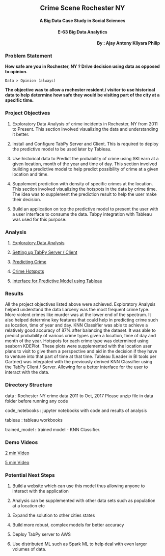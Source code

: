 <H2 align='center'>Crime Scene Rochester NY </H2>
<H4 align='center'>A Big Data Case Study in Social Sciences</H4>
<H4 align='center' >E-63 Big Data Analytics</H4>
<H4 align='right'>By : Ajay Antony Kliyara Philip</H4>

<H3>Problem Statement</H3>

<b>How safe are you in Rochester, NY ? Drive decision using data as opposed to opinion.</b>

	Data > Opinion (always)

<b> The objective was to allow a rochester resident / visitor to use historical data to help determine how safe they would be visiting part of the city at a specific time. </b>

<H3>Project Objectives</H3>

1. Exploratory Data Analysis of crime incidents in Rochester, NY from 2011 to Present. This section involved visualizing the data and understanding it better.

2. Install and Configure TabPy Server and Client. This is required to deploy the predictive model to be used later by Tableau.

3. Use historical data to Predict the probability of crime using SKLearn at a given location, month of the year and time of day. This section involved building a predictive model to help predict possibility of crime at a given location and time.

4. Supplement prediction with density of specific crimes at the location. This section involved visualizing the hotspots in the data by crime time. The idea was to supplement the prediction result to help the user make their decision.

5. Build an application on top the predictive model to present the user with a user interface to consume the data. Tabpy integration with Tableau was used for this purpose.

<H3>Analysis</H3>

1. [Exploratory Data Analysis](code_notebooks/1.Exploratory_Data_Analysis.ipynb)

2. [Setting up TabPy Server / Client](https://github.com/ajaykliyara/Crime_Scene_Rochester_NY/blob/master/code_notebooks/2.Installing%20and%20Configuring%20TabPy%20Server%20and%20Client.pdf)

3. [Predicting Crime](code_notebooks/3.Predicting_Crime.ipynb)

4. [Crime Hotspots](code_notebooks/4.Clustering_Crime.ipynb)

5. [Interface for Predictive Model using Tableau](https://github.com/ajaykliyara/Crime_Scene_Rochester_NY/blob/master/code_notebooks/5.Application%20using%20Tableau%20%26%20TabPy.pdf)


<H3>Results</H3>
All the project objectives listed above were achieved. Exploratory Analysis helped understand the data Larceny was the most frequent crime type. More violent crimes like murder was at the lower end of the spectrum. It also helped determine key features that could help in predicting crime such as location, time of year and day.
KNN Classifier was able to achieve a relatively good accuracy of 87% after balancing the dataset. It was able to predict probability of various crime types given a location, time of day and month of the year.
Hotspots for each crime type was determined using seaborn KDEPlot. These plots were supplemented with the location user plans to visit to give them a perspective and aid in the decision if they have to venture into that part of time at that time.
Tableau (Leader in BI tools per Gartner) was integrated with the previously derived KNN Classifier using the TabPy Client / Server. Allowing for a better interface for the user to interact with the data.

<H3> Directory Structure</H3>

data : Rochester NY crime data 2011 to Oct, 2017
Please unzip file in data folder before running any code

code_notebooks : jupyter notebooks with code and results of analysis

tableau : tableau workbooks

trained_model : trained model - KNN Classifier.


<H3> Demo Videos </H3>

[2 min Video](https://youtu.be/rlIfBheTfV0)

[5 min Video](https://youtu.be/iY7LF17KAMs)

<H3> Potential Next Steps </H3>

1. Build a website which can use this model thus allowing anyone to interact with the application

2. Analysis can be supplemented with other data sets such as population at a location etc

3. Expand the solution to other cities states

4. Build more robust, complex models for better accuracy

5. Deploy TabPy server to AWS

6. Use distributed ML such as Spark ML to help deal with even larger volumes of data.
